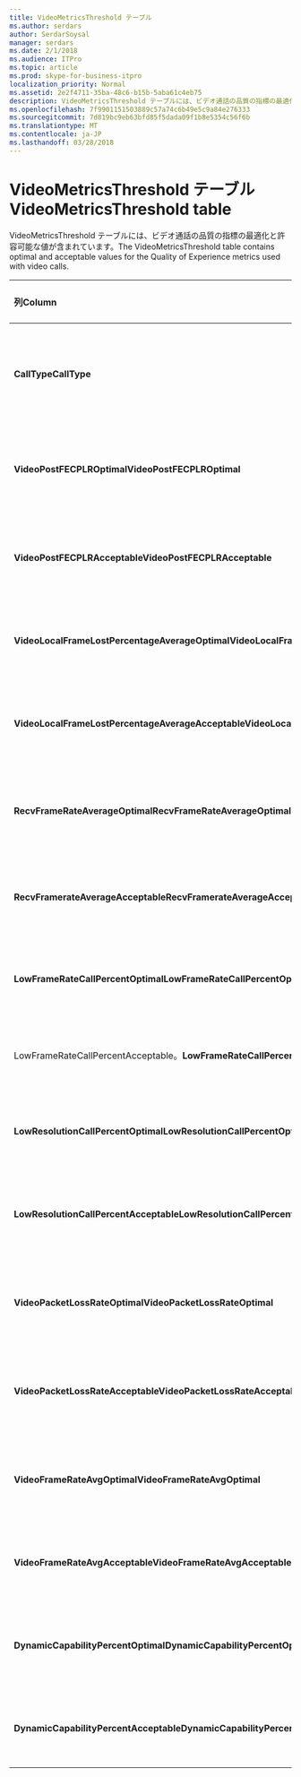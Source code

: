 ```yaml
---
title: VideoMetricsThreshold テーブル
ms.author: serdars
author: SerdarSoysal
manager: serdars
ms.date: 2/1/2018
ms.audience: ITPro
ms.topic: article
ms.prod: skype-for-business-itpro
localization_priority: Normal
ms.assetid: 2e2f4711-35ba-48c6-b15b-5aba61c4eb75
description: VideoMetricsThreshold テーブルには、ビデオ通話の品質の指標の最適化と許容可能な値が含まれています。
ms.openlocfilehash: 7f9901151503889c57a74c6b49e5c9a84e276333
ms.sourcegitcommit: 7d819bc9eb63bfd85f5dada09f1b8e5354c56f6b
ms.translationtype: MT
ms.contentlocale: ja-JP
ms.lasthandoff: 03/28/2018
---
```

# <a name="videometricsthreshold-table"></a><span data-ttu-id="bd87b-103">VideoMetricsThreshold テーブル</span><span class="sxs-lookup"><span data-stu-id="bd87b-103">VideoMetricsThreshold table</span></span>
 
<span data-ttu-id="bd87b-104">VideoMetricsThreshold テーブルには、ビデオ通話の品質の指標の最適化と許容可能な値が含まれています。</span><span class="sxs-lookup"><span data-stu-id="bd87b-104">The VideoMetricsThreshold table contains optimal and acceptable values for the Quality of Experience metrics used with video calls.</span></span>
  
|<span data-ttu-id="bd87b-105">**列**</span><span class="sxs-lookup"><span data-stu-id="bd87b-105">**Column**</span></span>|<span data-ttu-id="bd87b-106">**データ型**</span><span class="sxs-lookup"><span data-stu-id="bd87b-106">**Data Type**</span></span>|<span data-ttu-id="bd87b-107">**キーまたはインデックス**</span><span class="sxs-lookup"><span data-stu-id="bd87b-107">**Key/Index**</span></span>|<span data-ttu-id="bd87b-108">**詳細**</span><span class="sxs-lookup"><span data-stu-id="bd87b-108">**Details**</span></span>|
|:-----|:-----|:-----|:-----|
|<span data-ttu-id="bd87b-109">**CallType**</span><span class="sxs-lookup"><span data-stu-id="bd87b-109">**CallType**</span></span> <br/> |<span data-ttu-id="bd87b-110">int</span><span class="sxs-lookup"><span data-stu-id="bd87b-110">int</span></span>  <br/> |<span data-ttu-id="bd87b-111">Primary</span><span class="sxs-lookup"><span data-stu-id="bd87b-111">Primary</span></span>  <br/> |<span data-ttu-id="bd87b-112">配置された呼び出しの種類です。</span><span class="sxs-lookup"><span data-stu-id="bd87b-112">Type of call that was placed.</span></span>  <br/> |
|<span data-ttu-id="bd87b-113">**VideoPostFECPLROptimal**</span><span class="sxs-lookup"><span data-stu-id="bd87b-113">**VideoPostFECPLROptimal**</span></span> <br/> |<span data-ttu-id="bd87b-114">decimal(5,2)</span><span class="sxs-lookup"><span data-stu-id="bd87b-114">decimal(5,2)</span></span>  <br/> ||<span data-ttu-id="bd87b-115">既定値は、0.05 です。</span><span class="sxs-lookup"><span data-stu-id="bd87b-115">The default value is 0.05.</span></span>  <br/> |
|<span data-ttu-id="bd87b-116">**VideoPostFECPLRAcceptable**</span><span class="sxs-lookup"><span data-stu-id="bd87b-116">**VideoPostFECPLRAcceptable**</span></span> <br/> |<span data-ttu-id="bd87b-117">decimal(5,2)</span><span class="sxs-lookup"><span data-stu-id="bd87b-117">decimal(5,2)</span></span>  <br/> ||<span data-ttu-id="bd87b-118">既定値は、0.10 です。</span><span class="sxs-lookup"><span data-stu-id="bd87b-118">The default value is 0.10.</span></span>  <br/> |
|<span data-ttu-id="bd87b-119">**VideoLocalFrameLostPercentageAverageOptimal**</span><span class="sxs-lookup"><span data-stu-id="bd87b-119">**VideoLocalFrameLostPercentageAverageOptimal**</span></span> <br/> |<span data-ttu-id="bd87b-120">decimal(5,2)</span><span class="sxs-lookup"><span data-stu-id="bd87b-120">decimal(5,2)</span></span>  <br/> ||<span data-ttu-id="bd87b-121">5.0 を既定値には。</span><span class="sxs-lookup"><span data-stu-id="bd87b-121">The default value is 5.0.</span></span>  <br/> |
|<span data-ttu-id="bd87b-122">**VideoLocalFrameLostPercentageAverageAcceptable**</span><span class="sxs-lookup"><span data-stu-id="bd87b-122">**VideoLocalFrameLostPercentageAverageAcceptable**</span></span> <br/> |<span data-ttu-id="bd87b-123">decimal(5,2)</span><span class="sxs-lookup"><span data-stu-id="bd87b-123">decimal(5,2)</span></span>  <br/> ||<span data-ttu-id="bd87b-124">既定値は、10.0 です。</span><span class="sxs-lookup"><span data-stu-id="bd87b-124">The default value is 10.0.</span></span>  <br/> |
|<span data-ttu-id="bd87b-125">**RecvFrameRateAverageOptimal**</span><span class="sxs-lookup"><span data-stu-id="bd87b-125">**RecvFrameRateAverageOptimal**</span></span> <br/> |<span data-ttu-id="bd87b-126">decimal(9,4)</span><span class="sxs-lookup"><span data-stu-id="bd87b-126">decimal(9,4)</span></span>  <br/> ||<span data-ttu-id="bd87b-127">12.0000 を既定値には。</span><span class="sxs-lookup"><span data-stu-id="bd87b-127">The default value is 12.0000.</span></span>  <br/> |
|<span data-ttu-id="bd87b-128">**RecvFramerateAverageAcceptable**</span><span class="sxs-lookup"><span data-stu-id="bd87b-128">**RecvFramerateAverageAcceptable**</span></span> <br/> |<span data-ttu-id="bd87b-129">decimal(9,4)</span><span class="sxs-lookup"><span data-stu-id="bd87b-129">decimal(9,4)</span></span>  <br/> ||<span data-ttu-id="bd87b-130">7.0000 を既定値には。</span><span class="sxs-lookup"><span data-stu-id="bd87b-130">The default value is 7.0000.</span></span>  <br/> |
|<span data-ttu-id="bd87b-131">**LowFrameRateCallPercentOptimal**</span><span class="sxs-lookup"><span data-stu-id="bd87b-131">**LowFrameRateCallPercentOptimal**</span></span> <br/> |<span data-ttu-id="bd87b-132">decimal(5,2)</span><span class="sxs-lookup"><span data-stu-id="bd87b-132">decimal(5,2)</span></span>  <br/> ||<span data-ttu-id="bd87b-133">5.0 を既定値には。</span><span class="sxs-lookup"><span data-stu-id="bd87b-133">The default value is 5.0.</span></span>  <br/> |
|<span data-ttu-id="bd87b-134">LowFrameRateCallPercentAcceptable。</span><span class="sxs-lookup"><span data-stu-id="bd87b-134">****LowFrameRateCallPercentAcceptable****</span></span> <br/> |<span data-ttu-id="bd87b-135">decimal(5,2)</span><span class="sxs-lookup"><span data-stu-id="bd87b-135">decimal(5,2)</span></span>  <br/> ||<span data-ttu-id="bd87b-136">既定値は、10.0/</span><span class="sxs-lookup"><span data-stu-id="bd87b-136">The default value is 10.0/</span></span>  <br/> |
|<span data-ttu-id="bd87b-137">**LowResolutionCallPercentOptimal**</span><span class="sxs-lookup"><span data-stu-id="bd87b-137">**LowResolutionCallPercentOptimal**</span></span> <br/> |<span data-ttu-id="bd87b-138">decimal(5,2)</span><span class="sxs-lookup"><span data-stu-id="bd87b-138">decimal(5,2)</span></span>  <br/> ||<span data-ttu-id="bd87b-139">5.0 を既定値には。</span><span class="sxs-lookup"><span data-stu-id="bd87b-139">The default value is 5.0.</span></span>  <br/> |
|<span data-ttu-id="bd87b-140">**LowResolutionCallPercentAcceptable**</span><span class="sxs-lookup"><span data-stu-id="bd87b-140">**LowResolutionCallPercentAcceptable**</span></span> <br/> |<span data-ttu-id="bd87b-141">decimal(5,2)</span><span class="sxs-lookup"><span data-stu-id="bd87b-141">decimal(5,2)</span></span>  <br/> ||<span data-ttu-id="bd87b-142">既定値は、10.0 です。</span><span class="sxs-lookup"><span data-stu-id="bd87b-142">The default value is 10.0.</span></span>  <br/> |
|<span data-ttu-id="bd87b-143">**VideoPacketLossRateOptimal**</span><span class="sxs-lookup"><span data-stu-id="bd87b-143">**VideoPacketLossRateOptimal**</span></span> <br/> |<span data-ttu-id="bd87b-144">foat</span><span class="sxs-lookup"><span data-stu-id="bd87b-144">foat</span></span>  <br/> ||<span data-ttu-id="bd87b-145">既定値は、0.05 です。</span><span class="sxs-lookup"><span data-stu-id="bd87b-145">The default value is 0.05.</span></span>  <br/> |
|<span data-ttu-id="bd87b-146">**VideoPacketLossRateAcceptable**</span><span class="sxs-lookup"><span data-stu-id="bd87b-146">**VideoPacketLossRateAcceptable**</span></span> <br/> |<span data-ttu-id="bd87b-147">float</span><span class="sxs-lookup"><span data-stu-id="bd87b-147">float</span></span>  <br/> ||<span data-ttu-id="bd87b-148">既定値は、0.10 です。</span><span class="sxs-lookup"><span data-stu-id="bd87b-148">The default value is 0.10.</span></span>  <br/> |
|<span data-ttu-id="bd87b-149">**VideoFrameRateAvgOptimal**</span><span class="sxs-lookup"><span data-stu-id="bd87b-149">**VideoFrameRateAvgOptimal**</span></span> <br/> |<span data-ttu-id="bd87b-150">float</span><span class="sxs-lookup"><span data-stu-id="bd87b-150">float</span></span>  <br/> ||<span data-ttu-id="bd87b-151">既定値は、12 です。</span><span class="sxs-lookup"><span data-stu-id="bd87b-151">The default value is 12.</span></span>  <br/> |
|<span data-ttu-id="bd87b-152">**VideoFrameRateAvgAcceptable**</span><span class="sxs-lookup"><span data-stu-id="bd87b-152">**VideoFrameRateAvgAcceptable**</span></span> <br/> |<span data-ttu-id="bd87b-153">float</span><span class="sxs-lookup"><span data-stu-id="bd87b-153">float</span></span>  <br/> ||<span data-ttu-id="bd87b-154">既定値は、7 です。</span><span class="sxs-lookup"><span data-stu-id="bd87b-154">The default value is 7.</span></span>  <br/> |
|<span data-ttu-id="bd87b-155">**DynamicCapabilityPercentOptimal**</span><span class="sxs-lookup"><span data-stu-id="bd87b-155">**DynamicCapabilityPercentOptimal**</span></span> <br/> |<span data-ttu-id="bd87b-156">decimal(5,2)</span><span class="sxs-lookup"><span data-stu-id="bd87b-156">decimal(5,2)</span></span>  <br/> ||<span data-ttu-id="bd87b-157">既定値は、5.00 です。</span><span class="sxs-lookup"><span data-stu-id="bd87b-157">The default value is 5.00.</span></span>  <br/> |
|<span data-ttu-id="bd87b-158">**DynamicCapabilityPercentAcceptable**</span><span class="sxs-lookup"><span data-stu-id="bd87b-158">**DynamicCapabilityPercentAcceptable**</span></span> <br/> |<span data-ttu-id="bd87b-159">decimal(5,2)</span><span class="sxs-lookup"><span data-stu-id="bd87b-159">decimal(5,2)</span></span>  <br/> ||<span data-ttu-id="bd87b-160">既定値は 10.00 です。</span><span class="sxs-lookup"><span data-stu-id="bd87b-160">The default value is 10.00.</span></span>  <br/> |
   

